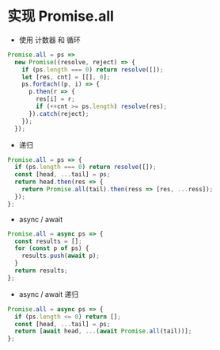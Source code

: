 # 实现 Promise.all

- 使用 计数器 和 循环

```javascript
Promise.all = ps =>
  new Promise((resolve, reject) => {
    if (ps.length === 0) return resolve([]);
    let [res, cnt] = [[], 0];
    ps.forEach((p, i) => {
      p.then(r => {
        res[i] = r;
        if (++cnt >= ps.length) resolve(res);
      }).catch(reject);
    });
  });
```

- 递归

```javascript
Promise.all = ps => {
  if (ps.length === 0) return resolve([]);
  const [head, ...tail] = ps;
  return head.then(res => {
    return Promise.all(tail).then(ress => [res, ...ress]);
  });
};
```

- async / await

```javascript
Promise.all = async ps => {
  const results = [];
  for (const p of ps) {
    results.push(await p);
  }
  return results;
};
```

- async / await 递归

```javascript
Promise.all = async ps => {
  if (ps.length <= 0) return [];
  const [head, ...tail] = ps;
  return [await head, ...(await Promise.all(tail))];
};
```
